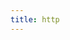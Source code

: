 ```yaml
---
title: http
---
```


<script setup>
const packageName = '@wagmi/vue'
</script>

<!-- @include: @shared/transports/http.md -->
